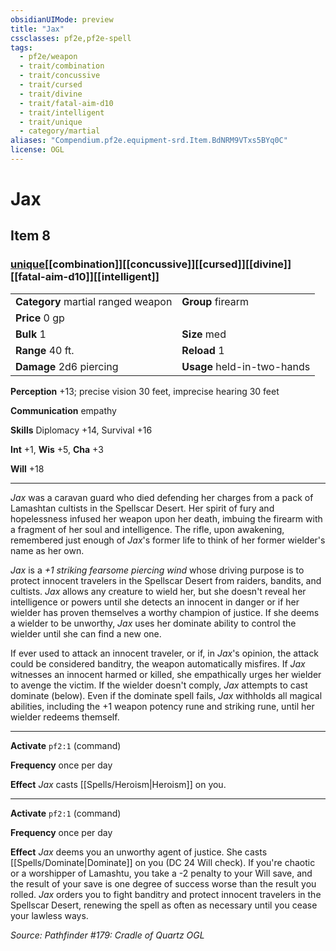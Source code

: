 ```yaml
---
obsidianUIMode: preview
title: "Jax"
cssclasses: pf2e,pf2e-spell
tags:
  - pf2e/weapon
  - trait/combination
  - trait/concussive
  - trait/cursed
  - trait/divine
  - trait/fatal-aim-d10
  - trait/intelligent
  - trait/unique
  - category/martial
aliases: "Compendium.pf2e.equipment-srd.Item.BdNRM9VTxs5BYq0C"
license: OGL
---
```

# Jax
## Item 8
### [unique](unique "Unique Rarity Trait")[[combination]][[concussive]][[cursed]][[divine]][[fatal-aim-d10]][[intelligent]]

|  |  |
| -- | -- |
| **Category** martial ranged weapon | **Group** firearm |
| **Price** 0 gp |  |
| **Bulk** 1 | **Size** med |
|**Range** 40 ft.| **Reload** 1|
| **Damage** 2d6 piercing  | **Usage** held-in-two-hands |



**Perception** +13; precise vision 30 feet, imprecise hearing 30 feet

**Communication** empathy

**Skills** Diplomacy +14, Survival +16

**Int** +1, **Wis** +5, **Cha** +3

**Will** +18

* * *

_Jax_ was a caravan guard who died defending her charges from a pack of Lamashtan cultists in the Spellscar Desert. Her spirit of fury and hopelessness infused her weapon upon her death, imbuing the firearm with a fragment of her soul and intelligence. The rifle, upon awakening, remembered just enough of _Jax_'s former life to think of her former wielder's name as her own.

_Jax_ is a _+1 striking fearsome piercing wind_ whose driving purpose is to protect innocent travelers in the Spellscar Desert from raiders, bandits, and cultists. _Jax_ allows any creature to wield her, but she doesn't reveal her intelligence or powers until she detects an innocent in danger or if her wielder has proven themselves a worthy champion of justice. If she deems a wielder to be unworthy, _Jax_ uses her dominate ability to control the wielder until she can find a new one.

If ever used to attack an innocent traveler, or if, in _Jax_'s opinion, the attack could be considered banditry, the weapon automatically misfires. If _Jax_ witnesses an innocent harmed or killed, she empathically urges her wielder to avenge the victim. If the wielder doesn't comply, _Jax_ attempts to cast dominate (below). Even if the dominate spell fails, _Jax_ withholds all magical abilities, including the +1 weapon potency rune and striking rune, until her wielder redeems themself.

* * *

**Activate** `pf2:1` (command)

**Frequency** once per day

**Effect** _Jax_ casts [[Spells/Heroism|Heroism]] on you.

* * *

**Activate** `pf2:1` (command)

**Frequency** once per day

**Effect** _Jax_ deems you an unworthy agent of justice. She casts [[Spells/Dominate|Dominate]] on you (DC 24 Will check). If you're chaotic or a worshipper of Lamashtu, you take a -2 penalty to your Will save, and the result of your save is one degree of success worse than the result you rolled. _Jax_ orders you to fight banditry and protect innocent travelers in the Spellscar Desert, renewing the spell as often as necessary until you cease your lawless ways.

*Source: Pathfinder #179: Cradle of Quartz*
*OGL*